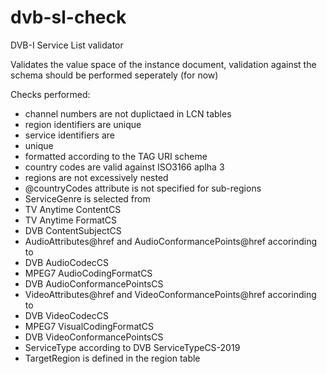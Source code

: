 # dvb-sl-check
DVB-I Service List validator

Validates the value space of the instance document, validation against the schema should be performed seperately (for now)

Checks performed:
* channel numbers are not duplictaed in LCN tables
* region identifiers are unique
* service identifiers are 
 * unique
 * formatted according to the TAG URI scheme
* country codes are valid against ISO3166 aplha 3
* regions are not excessively nested
* @countryCodes attribute is not specified for sub-regions
* ServiceGenre is selected from
 * TV Anytime ContentCS
 * TV Anytime FormatCS
 * DVB ContentSubjectCS
* AudioAttributes@href and AudioConformancePoints@href accorinding to 
 * DVB AudioCodecCS
 * MPEG7 AudioCodingFormatCS
 * DVB AudioConformancePointsCS
* VideoAttributes@href and VideoConformancePoints@href accorinding to 
 * DVB VideoCodecCS
 * MPEG7 VisualCodingFormatCS
 * DVB VideoConformancePointsCS
* ServiceType according to DVB ServiceTypeCS-2019
* TargetRegion is defined in the region table